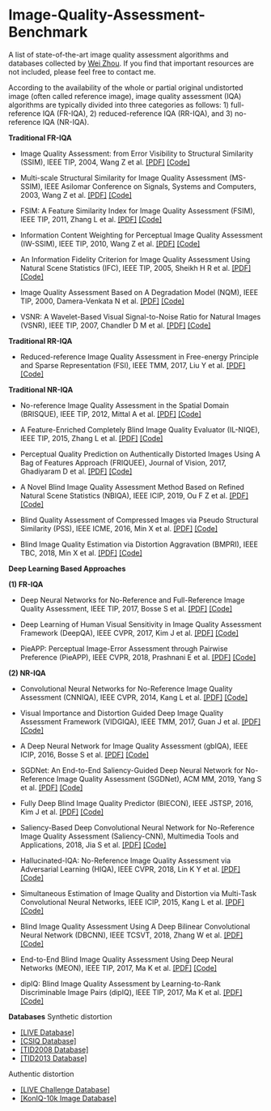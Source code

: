 # Image-Quality-Assessment-Benchmark
A list of state-of-the-art image quality assessment algorithms and databases collected by [Wei Zhou](http://home.ustc.edu.cn/~weichou). If you find that important resources are not included, please feel free to contact me.

According to the availability of the whole or partial original undistorted image (often called reference image), image quality assessment (IQA) algorithms are typically divided into three categories as follows: 1) full-reference IQA (FR-IQA), 2) reduced-reference IQA (RR-IQA), and 3) no-reference IQA (NR-IQA).

**Traditional FR-IQA**
* Image Quality Assessment: from Error Visibility to Structural Similarity (SSIM), IEEE TIP, 2004, Wang Z et al. [[PDF]](https://ece.uwaterloo.ca/~z70wang/publications/ssim.pdf) [[Code]](https://ece.uwaterloo.ca/~z70wang/research/ssim/)

* Multi-scale Structural Similarity for Image Quality Assessment (MS-SSIM), IEEE Asilomar Conference on Signals, Systems and Computers, 2003,  Wang Z et al. [[PDF]](https://ece.uwaterloo.ca/~z70wang/publications/msssim.pdf) [[Code]](https://ece.uwaterloo.ca/~z70wang/research/ssim/)

* FSIM: A Feature Similarity Index for Image Quality Assessment (FSIM), IEEE TIP, 2011,  Zhang L et al. [[PDF]](http://sse.tongji.edu.cn/linzhang/IQA/FSIM/Files/Fsim%20a%20feature%20similarity%20index%20for%20image%20quality%20assessment.pdf) [[Code]](http://sse.tongji.edu.cn/linzhang/IQA/FSIM/FSIM.htm)

* Information Content Weighting for Perceptual Image Quality Assessment (IW-SSIM), IEEE TIP, 2010,  Wang Z et al. [[PDF]](https://ece.uwaterloo.ca/~z70wang/publications/IWSSIM.pdf) [[Code]](https://ece.uwaterloo.ca/~z70wang/research/iwssim/)

* An Information Fidelity Criterion for Image Quality Assessment Using Natural Scene Statistics (IFC), IEEE TIP, 2005, Sheikh H R et al. [[PDF]](https://live.ece.utexas.edu/publications/2004/hrs_ieeetip_2004_infofidel.pdf) [[Code]](http://live.ece.utexas.edu/research/quality/ifcvec_release.zip)

* Image Quality Assessment Based on A Degradation Model (NQM), IEEE TIP, 2000, Damera-Venkata N et al. [[PDF]](https://live.ece.utexas.edu/publications.php) [[Code]](http://users.ece.utexas.edu/~bevans/papers/2000/imageQuality/index.html)

* VSNR: A Wavelet-Based Visual Signal-to-Noise Ratio for Natural Images (VSNR), IEEE TIP, 2007, Chandler D M et al. [[PDF]](https://www.researchgate.net/profile/Damon_Chandler/publication/3328654_VSNR_A_wavelet-based_Visual_Signal-to-Noise_Ratio_for_natural_images/links/56ea36d408aec8bc078178f9.pdf) [[Code]](https://github.com/sattarab/image-quality-tools/tree/master/metrix_mux/metrix/vsnr)

**Traditional RR-IQA**
* Reduced-reference Image Quality Assessment in Free-energy Principle and Sparse Representation (FSI), IEEE TMM, 2017, Liu Y et al. [[PDF]](https://kegu.netlify.com/PDF/Reduced-reference%20image%20quality%20assessment%20in%20free-energy%20principle%20and%20sparse%20representation.pdf) [[Code]](http://multimedia.sjtu.edu.cn/Assets/userfiles/sys_ea59f56d-4d4a-4775-8e55-a72700ff96de/files/FSI_pub.rar)

**Traditional NR-IQA**

* No-reference Image Quality Assessment in the Spatial Domain (BRISQUE), IEEE TIP, 2012, Mittal A et al. [[PDF]](https://live.ece.utexas.edu/publications/2012/TIP%20BRISQUE.pdf) [[Code]](https://live.ece.utexas.edu/research/Quality/index_algorithms.htm)

* A Feature-Enriched Completely Blind Image Quality Evaluator (IL-NIQE), IEEE TIP, 2015, Zhang L et al. [[PDF]](http://www4.comp.polyu.edu.hk/~cslzhang/paper/IL-NIQE.pdf) [[Code]](https://live.ece.utexas.edu/research/Quality/index_algorithms.htm)

* Perceptual Quality Prediction on Authentically Distorted Images Using A Bag of Features Approach (FRIQUEE), Journal of Vision, 2017, Ghadiyaram D et al. [[PDF]](https://live.ece.utexas.edu/publications/2016/friquee_jov.pdf) [[Code]](https://live.ece.utexas.edu/research/Quality/index_algorithms.htm)

* A Novel Blind Image Quality Assessment Method Based on Refined Natural Scene Statistics (NBIQA), IEEE ICIP, 2019, Ou F Z et al. [[PDF]](https://ieeexplore.ieee.org/document/8803047) [[Code]](https://github.com/GZHU-Image-Lab/NBIQA)

* Blind Quality Assessment of Compressed Images via Pseudo Structural Similarity (PSS), IEEE ICME, 2016, Min X et al. [[PDF]](https://kegu.netlify.com/PDF/Blind%20quality%20assessment%20of%20compressed%20images%20via%20pseudo%20structural%20similarity.pdf) [[Code]](https://drive.google.com/file/d/0BzIV-pviJ97tUnVoVFlpS1VRWFk/view)

* Blind Image Quality Estimation via Distortion Aggravation (BMPRI), IEEE TBC, 2018, Min X et al. [[PDF]](https://kegu.netlify.com/PDF/Blind%20image%20quality%20estimation%20via%20distortion%20aggravation.pdf) [[Code]](https://drive.google.com/file/d/1C_NxTLvnBOJDGhqqtixCkra0LIMP6loF/view)

**Deep Learning Based Approaches**

**(1) FR-IQA**
*  Deep Neural Networks for No-Reference and Full-Reference Image Quality Assessment, IEEE TIP, 2017, Bosse S et al. [[PDF]](https://arxiv.org/abs/1612.01697) [[Code]](https://github.com/Bobholamovic/CNN-FRIQA)

* Deep Learning of Human Visual Sensitivity in Image Quality Assessment Framework (DeepQA), IEEE CVPR, 2017, Kim J et al. [[PDF]](https://zpascal.net/cvpr2017/Kim_Deep_Learning_of_CVPR_2017_paper.pdf) [[Code]](https://github.com/jongyookim/IQA_DeepQA_FR_release)

* PieAPP: Perceptual Image-Error Assessment through Pairwise Preference (PieAPP), IEEE CVPR, 2018, Prashnani E et al. [[PDF]](http://openaccess.thecvf.com/content_cvpr_2018/papers/Prashnani_PieAPP_Perceptual_Image-Error_CVPR_2018_paper.pdf) [[Code]](https://github.com/prashnani/PerceptualImageError)

**(2) NR-IQA**
* Convolutional Neural Networks for No-Reference Image Quality Assessment (CNNIQA), IEEE CVPR, 2014, Kang L et al. [[PDF]](https://www.zpascal.net/cvpr2014/Kang_Convolutional_Neural_Networks_2014_CVPR_paper.pdf) [[Code]](https://github.com/lidq92/CNNIQA)

* Visual Importance and Distortion Guided Deep Image Quality Assessment Framework (VIDGIQA), IEEE TMM, 2017, Guan J et al. [[PDF]](https://ieeexplore.ieee.org/document/7924311) [[Code]](https://github.com/GUAN3737/VIDGIQA)

* A Deep Neural Network for Image Quality Assessment (gbIQA), IEEE ICIP, 2016, Bosse S et al. [[PDF]](http://iphome.hhi.de/samek/pdf/BosICIP16.pdf) [[Code]](https://github.com/441711335/gbIQA)

* SGDNet: An End-to-End Saliency-Guided Deep Neural Network for No-Reference Image Quality Assessment (SGDNet), ACM MM, 2019, Yang S et al. [[PDF]](https://drive.google.com/file/d/1HWv1rqphZ4Cu7OzVI2s93xTe4u_a-lXU/view) [[Code]](https://github.com/ysyscool/SGDNet)

* Fully Deep Blind Image Quality Predictor (BIECON), IEEE JSTSP, 2016, Kim J et al. [[PDF]](https://ieeexplore.ieee.org/document/7782419) [[Code]](https://github.com/jongyookim/IQA_BIECON_release)

* Saliency-Based Deep Convolutional Neural Network for No-Reference Image Quality Assessment (Saliency-CNN), Multimedia Tools and Applications, 2018, Jia S et al. [[PDF]](https://link.springer.com/article/10.1007/s11042-017-5070-6) [[Code]](https://github.com/SenJia/Saliency-CNN-Image-Quality-Assessment)

* Hallucinated-IQA: No-Reference Image Quality Assessment via Adversarial Learning (HIQA), IEEE CVPR, 2018, Lin K Y et al. [[PDF]](http://openaccess.thecvf.com/content_cvpr_2018/papers/Lin_Hallucinated-IQA_No-Reference_Image_CVPR_2018_paper.pdf) [[Code]](https://github.com/kwanyeelin/HIQA)

* Simultaneous Estimation of Image Quality and Distortion via Multi-Task Convolutional Neural Networks, IEEE ICIP, 2015, Kang L et al. [[PDF]](https://ieeexplore.ieee.org/document/7351311) [[Code]](https://github.com/lidq92/CNNIQAplusplus)

* Blind Image Quality Assessment Using A Deep Bilinear Convolutional Neural Network (DBCNN), IEEE TCSVT, 2018, Zhang W et al. [[PDF]](https://ieeexplore.ieee.org/document/8576582) [[Code]](https://github.com/zwx8981/BIQA_Project)

* End-to-End Blind Image Quality Assessment Using Deep Neural Networks (MEON), IEEE TIP, 2017, Ma K et al. [[PDF]](https://ece.uwaterloo.ca/~zduanmu/tip2018biqa/) [[Code]](https://ece.uwaterloo.ca/~zduanmu/tip2018biqa/)

* dipIQ: Blind Image Quality Assessment by Learning-to-Rank Discriminable Image Pairs (dipIQ), IEEE TIP, 2017, Ma K et al. [[PDF]](https://ece.uwaterloo.ca/~k29ma/papers/17_TIP_dipIQ.pdf) [[Code]](https://ece.uwaterloo.ca/~k29ma/codes/dipIQ.rar)

**Databases**
Synthetic distortion
* [[LIVE Database]](https://live.ece.utexas.edu/research/Quality/subjective.htm)
* [[CSIQ Database]](http://vision.eng.shizuoka.ac.jp/mod/page/view.php?id=23)
* [[TID2008 Database]](http://www.ponomarenko.info/tid2008.htm)
* [[TID2013 Database]](http://www.ponomarenko.info/tid2013.htm)

Authentic distortion
* [[LIVE Challenge Database]](https://live.ece.utexas.edu/research/ChallengeDB/index.html)
* [[KonIQ-10k Image Database]](http://database.mmsp-kn.de/koniq-10k-database.html)


